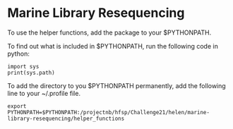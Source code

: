 # Marine Library Resequencing

To use the helper functions, add the package to your $PYTHONPATH.

To find out what is included in $PYTHONPATH, run the following code in python:
```{python}
import sys
print(sys.path)
```

To add the directory to you $PYTHONPATH permanently, add the following line to your ~/.profile file.
```{bash}
export PYTHONPATH=$PYTHONPATH:/projectnb/hfsp/Challenge21/helen/marine-library-resequencing/helper_functions
```
